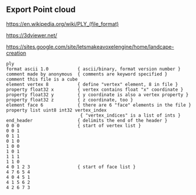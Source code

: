 ## Export Point cloud
https://en.wikipedia.org/wiki/PLY_(file_format)

https://3dviewer.net/

https://sites.google.com/site/letsmakeavoxelengine/home/landcape-creation

```
ply
format ascii 1.0           { ascii/binary, format version number }
comment made by anonymous  { comments are keyword specified }
comment this file is a cube
element vertex 8           { define "vertex" element, 8 in file }
property float32 x         { vertex contains float "x" coordinate }
property float32 y         { y coordinate is also a vertex property }
property float32 z         { z coordinate, too }
element face 6             { there are 6 "face" elements in the file }
property list uint8 int32 vertex_index
                            { "vertex_indices" is a list of ints }
end_header                 { delimits the end of the header }
0 0 0                      { start of vertex list }
0 0 1
0 1 1
0 1 0
1 0 0
1 0 1
1 1 1
1 1 0
4 0 1 2 3                  { start of face list }
4 7 6 5 4
4 0 4 5 1
4 1 5 6 2
4 2 6 7 3
```
